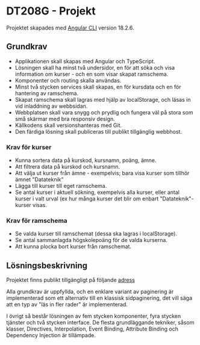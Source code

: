 # DT208G - Projekt

Projektet skapades med [Angular CLI](https://github.com/angular/angular-cli) version 18.2.6.

## Grundkrav

+ Applikationen skall skapas med Angular och TypeScript.
+ Lösningen skall ha minst två undersidor, en för att söka och visa information om kurser - och en som visar skapat ramschema.
+ Komponenter och routing skalla användas.
+ Minst två stycken services skall skapas, en för kursdata och en för hantering av ramschema.
+ Skapat ramschema skall lagras med hjälp av localStorage, och läsas in vid inladdning av webbsidan.
+ Webbplatsen skall vara snygg och prydlig och fungera väl på stora som små skärmar med bra responsiv design.
+ Källkodens skall versionshanteras med Git.
+ Den färdiga lösning skall publiceras till publikt tillgänglig webbhost.

### Krav för kurser

+ Kunna sortera data på kurskod, kursnamn, poäng, ämne.
+ Att filtrera data på kurskod och kursnamn.
+ Att välja ut kurser från ämne - exempelvis; bara visa kurser som tillhör ämnet "Datateknik"
+ Lägga till kurser till eget ramschema.
+ Se antal kurser i aktuell sökning, exempelvis alla kurser, eller antal kurser i valt urval (ex hur många kurser det blir om enbart "Datateknik"-kurser visas.

### Krav för ramschema

+ Se valda kurser till ramschemat (dessa ska lagras i localStorage).
+ Se antal sammanlagda högskolepoäng för de valda kurserna.
+ Att kunna plocka bort kurser från ramschemat.

## Lösningsbeskrivning

Projektet finns publikt tillgängligt på följande [adress](https://dalu2301-dt208g-projekt.netlify.app/)

Alla grundkrav är uppfyllda, och en enklare variant av paginering är implementerad som 
ett alternativ till en klassisk sidpaginering, det vill säga att en typ av "läs in fler rader" 
är implementerad.

I övrigt så består lösningen av fem stycken komponenter, fyra stycken tjänster och två stycken interface. 
De flesta grundläggande tekniker, såsom klasser, Directives, Interpolation, Event Binding, Attribute Binding och 
Dependency Injection är tillämpade.


